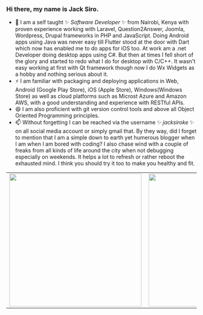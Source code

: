 ### Hi there, my name is Jack Siro.
- 🔭 I am a self taught ✨ _Software Developer_ ✨ from Nairobi, Kenya with proven experience working with Laravel, Question2Answer, Joomla, Wordpress, Drupal frameworks in PHP and JavaScript. Doing Android apps using Java was never easy till Flutter stood at the door with Dart which now has enabled me to do apps for iOS too. At work am a .net Developer doing desktop apps using C#. But then at times I fell short of the glory and started to redo what I do for desktop with C/C++. It wasn't easy working at first with Qt framework though now I do Wx Widgets as a hobby and nothing serious about it.
- ⚡ I am familiar with packaging and deploying applications in Web, Android (Google Play Store), iOS (Apple Store), Windows(Windows Store) as well as cloud platforms such as Microst Azure and Amazon AWS, with a good understanding and experience with RESTful APIs.
- 😄 I am also proficient with git version control tools and above all Object Oriented Programming principles.
- 📫 Without forgetting I can be reached via the username ✨ _jacksiroke_ ✨ on all social media account or simply gmail that.
 By they way, did I forget to mention that I am a simple down to earth yet humerous blogger when I am when I am bored with coding? I also chase wind with a couple of freaks from all kinds of life around the city when not debugging especially on weekends. It helps a lot to refresh or rather reboot the exhausted mind. I think you should try it too to make you healthy and fit.

<!--
**JacksiroKe/JacksiroKe** is a ✨ _special_ ✨ repository because its `README.md` (this file) appears on your GitHub profile.

Here are some ideas to get you started:

- 🔭 I’m currently working on ...
- 🌱 I’m currently learning ...
- 👯 I’m looking to collaborate on ...
- 🤔 I’m looking for help with ...
- 💬 Ask me about ...
- 📫 How to reach me: ...
- 😄 Pronouns: ...
- ⚡ Fun fact: ...
-->

<center>
<table>
  <tr>
      <td><img width="350px" align="left" src="https://github-readme-stats.vercel.app/api/top-langs/?username=jacksiroke&hide=html&layout=compact" /></td>
      <td><img width="350px" align="left" src="https://github-readme-stats.vercel.app/api?username=jacksiroke&theme=default" /></td>
  </tr>   
</table>
</center>

